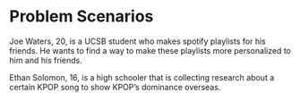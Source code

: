 # Problem Scenarios
Joe Waters, 20, is a UCSB student who makes spotify playlists for his friends. He wants to find a way to make these playlists more personalized to him and his friends.   

Ethan Solomon, 16, is a high schooler that is collecting research about a certain KPOP song to show KPOP’s dominance overseas.
